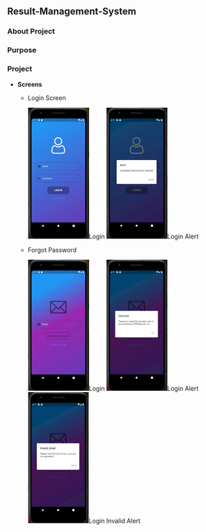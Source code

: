 ## Result-Management-System

### About Project

### Purpose

### Project

  * __Screens__
  
    * Login Screen
  
      <img src="ScreenShots/Setup/Login/loginScreen.png" height="300">Login</img>
      <img src="ScreenShots/Setup/Login/LoginAlert.png" height="300">Login Alert</img>
      
    * Forgot Password
    
      <img src="ScreenShots/Setup/ForgotPassword/forgotScreen.png" height="300">Login</img>
      <img src="ScreenShots/Setup/ForgotPassword/forgotValidAlert.png" height="300">Login Alert</img>
      <img src="ScreenShots/Setup/ForgotPassword/forgotInvalidAlert.png" height="300">Login Invalid Alert</img>

    



